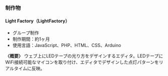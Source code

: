 ### 制作物

#### Light Factory（LightFactory）
* グループ制作
* 制作期間：約1ヶ月
* 使用言語：JavaScript、PHP、HTML、CSS、Arduino

**〈概要〉**
ウェブ上にLEDテープの光り方をデザインするエディタ。LEDテープにWiFi接続可能なマイコンを取り付け、エディタでデザインした点灯パターンをリアルタイムに反映。

